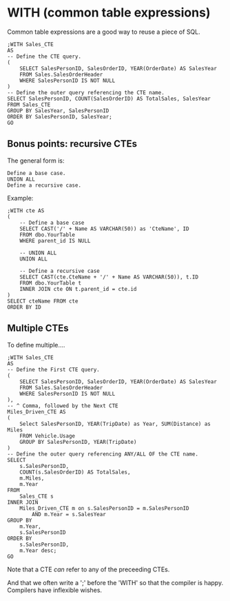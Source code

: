 # WITH (common table expressions)

Common table expressions are a good way to reuse a piece of SQL.

	;WITH Sales_CTE 
	AS
	-- Define the CTE query.
	(
		SELECT SalesPersonID, SalesOrderID, YEAR(OrderDate) AS SalesYear
		FROM Sales.SalesOrderHeader
		WHERE SalesPersonID IS NOT NULL
	)
	-- Define the outer query referencing the CTE name.
	SELECT SalesPersonID, COUNT(SalesOrderID) AS TotalSales, SalesYear
	FROM Sales_CTE
	GROUP BY SalesYear, SalesPersonID
	ORDER BY SalesPersonID, SalesYear;
	GO

## Bonus points: **recursive** CTEs
    
The general form is:

	Define a base case.
	UNION ALL
	Define a recursive case.

Example:
    
	;WITH cte AS
	(
		-- Define a base case
		SELECT CAST('/' + Name AS VARCHAR(50)) as 'CteName', ID
		FROM dbo.YourTable
		WHERE parent_id IS NULL

		-- UNION ALL
		UNION ALL

		-- Define a recursive case
		SELECT CAST(cte.CteName + '/' + Name AS VARCHAR(50)), t.ID
		FROM dbo.YourTable t
		INNER JOIN cte ON t.parent_id = cte.id
	)
	SELECT cteName FROM cte
	ORDER BY ID


	
## Multiple CTEs

To define multiple....


	;WITH Sales_CTE 
	AS
	-- Define the First CTE query.
	(
		SELECT SalesPersonID, SalesOrderID, YEAR(OrderDate) AS SalesYear
		FROM Sales.SalesOrderHeader
		WHERE SalesPersonID IS NOT NULL
	),
	-- ^ Comma, followed by the Next CTE
	Miles_Driven_CTE AS
	(
		Select SalesPersonID, YEAR(TripDate) as Year, SUM(Distance) as Miles
		FROM Vehicle.Usage
		GROUP BY SalesPersonID, YEAR(TripDate)
	)
	-- Define the outer query referencing ANY/ALL OF the CTE name.
	SELECT
		s.SalesPersonID,
		COUNT(s.SalesOrderID) AS TotalSales,
		m.Miles,
		m.Year
	FROM
		Sales_CTE s
	INNER JOIN
		Miles_Driven_CTE m on s.SalesPersonID = m.SalesPersonID
			AND m.Year = s.SalesYear
	GROUP BY
		m.Year,
		s.SalesPersonID
	ORDER BY
		s.SalesPersonID,
		m.Year desc;
	GO


Note that a CTE *can* refer to any of the preceeding CTEs.

And that we often write a ';' before the 'WITH' so that the compiler is happy. Compilers have inflexible wishes.
